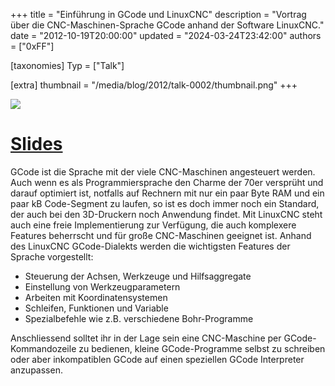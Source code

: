 +++
title = "Einführung in GCode und LinuxCNC"
description = "Vortrag über die CNC-Maschinen-Sprache GCode anhand der Software LinuxCNC."
date = "2012-10-19T20:00:00"
updated = "2024-03-24T23:42:00"
authors = ["0xFF"]

[taxonomies]
Typ = ["Talk"]

[extra]
thumbnail = "/media/blog/2012/talk-0002/thumbnail.png"
+++

[![](../../../media/blog/2012/talk-0002/cover.png)](https://youtube.com/watch?v=go-i1ZhocUQ)

# [Slides](../../../media/blog/2012/talk-0002/GCode.pdf)

GCode ist die Sprache mit der viele CNC-Maschinen angesteuert werden. Auch wenn
es als Programmiersprache den Charme der 70er versprüht und darauf optimiert
ist, notfalls auf Rechnern mit nur ein paar Byte RAM und ein paar kB
Code-Segment zu laufen, so ist es doch immer noch ein Standard, der auch bei
den 3D-Druckern noch Anwendung findet. Mit LinuxCNC steht auch eine freie
Implementierung zur Verfügung, die auch komplexere Features beherrscht und für
große CNC-Maschinen geeignet ist. Anhand des LinuxCNC GCode-Dialekts werden
die wichtigsten Features der Sprache vorgestellt:

 * Steuerung der Achsen, Werkzeuge und Hilfsaggregate
 * Einstellung von Werkzeugparametern
 * Arbeiten mit Koordinatensystemen
 * Schleifen, Funktionen und Variable
 * Spezialbefehle wie z.B. verschiedene Bohr-Programme

Anschliessend solltet ihr in der Lage sein eine CNC-Maschine per
GCode-Kommandozeile zu bedienen, kleine GCode-Programme selbst zu schreiben
oder aber inkompatiblen GCode auf einen speziellen GCode Interpreter
anzupassen.
